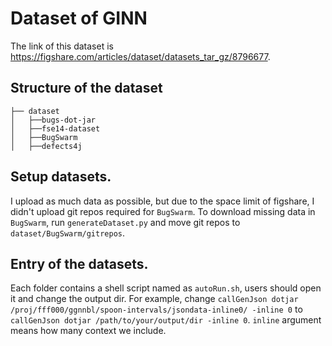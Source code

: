 # Dataset of GINN

The link of this dataset is https://figshare.com/articles/dataset/datasets_tar_gz/8796677.

## Structure of the dataset

```
├── dataset
│   ├──bugs-dot-jar
│   ├──fse14-dataset
│   ├──BugSwarm
│   ├──defects4j
```


## Setup datasets.

I upload as much data as possible, but due to the space limit of figshare, I didn't upload git repos required for `BugSwarm`.
To download missing data in `BugSwarm`, run `generateDataset.py` and move git repos to `dataset/BugSwarm/gitrepos`.

## Entry of the datasets.

Each folder contains a shell script named as `autoRun.sh`, users should open it and change the output dir. For example, change `callGenJson dotjar /proj/fff000/ggnnbl/spoon-intervals/jsondata-inline0/ -inline 0` to `callGenJson dotjar /path/to/your/output/dir -inline 0`. `inline` argument means how many context we include.
